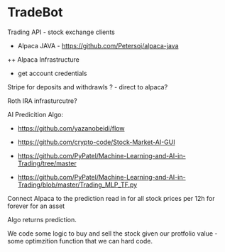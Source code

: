 # TradeBot

Trading API - stock exchange clients

+ Alpaca JAVA - https://github.com/Petersoj/alpaca-java

++ Alpaca Infrastructure 

- get account credentials 

Stripe for deposits and withdrawls ? - direct to alpaca?

Roth IRA infrasturcutre?

AI Predicition Algo:

+ https://github.com/yazanobeidi/flow

+ https://github.com/crypto-code/Stock-Market-AI-GUI

+ https://github.com/PyPatel/Machine-Learning-and-AI-in-Trading/tree/master

- https://github.com/PyPatel/Machine-Learning-and-AI-in-Trading/blob/master/Trading_MLP_TF.py

Connect Alpaca to the prediction read in for all stock prices per 12h for forever for an asset

Algo returns prediction.

We code some logic to buy and sell the stock given our protfolio value - some optimzition function that we can hard code. 
